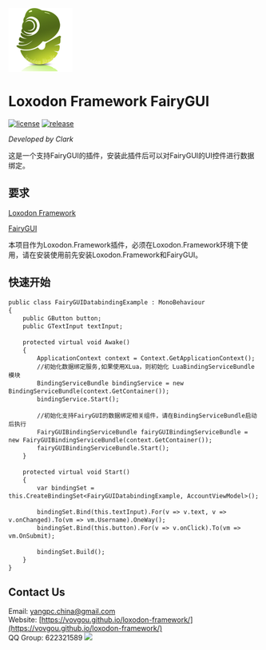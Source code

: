 ![](docs/images/icon.png)

# Loxodon Framework FairyGUI

[![license](https://img.shields.io/badge/license-MIT-blue.png)](https://github.com/vovgou/loxodon-framework/blob/master/LICENSE) [![release](https://img.shields.io/badge/release-v2.0.0-blue.png)](https://github.com/vovgou/loxodon-framework/releases)


*Developed by Clark*

这是一个支持FairyGUI的插件，安装此插件后可以对FairyGUI的UI控件进行数据绑定。

## 要求 ##

[Loxodon Framework](https://github.com/vovgou/loxodon-framework)

[FairyGUI](https://github.com/fairygui/FairyGUI-unity)

本项目作为Loxodon.Framework插件，必须在Loxodon.Framework环境下使用，请在安装使用前先安装Loxodon.Framework和FairyGUI。

## 快速开始 ##

    public class FairyGUIDatabindingExample : MonoBehaviour
    {
        public GButton button;
        public GTextInput textInput;

        protected virtual void Awake()
        {
            ApplicationContext context = Context.GetApplicationContext();
            //初始化数据绑定服务,如果使用XLua，则初始化 LuaBindingServiceBundle模块
            BindingServiceBundle bindingService = new BindingServiceBundle(context.GetContainer());
            bindingService.Start();

            //初始化支持FairyGUI的数据绑定相关组件，请在BindingServiceBundle启动后执行
            FairyGUIBindingServiceBundle fairyGUIBindingServiceBundle = new FairyGUIBindingServiceBundle(context.GetContainer());
            fairyGUIBindingServiceBundle.Start();
        }

        protected virtual void Start()
        {
            var bindingSet = this.CreateBindingSet<FairyGUIDatabindingExample, AccountViewModel>();

            bindingSet.Bind(this.textInput).For(v => v.text, v => v.onChanged).To(vm => vm.Username).OneWay();
            bindingSet.Bind(this.button).For(v => v.onClick).To(vm => vm.OnSubmit);

            bindingSet.Build();
        }
    }

## Contact Us
Email: [yangpc.china@gmail.com](mailto:yangpc.china@gmail.com)   
Website: [https://vovgou.github.io/loxodon-framework/](https://vovgou.github.io/loxodon-framework/)  
QQ Group: 622321589 [![](https://pub.idqqimg.com/wpa/images/group.png)](https:////shang.qq.com/wpa/qunwpa?idkey=71c1e43c24900ee84aeffc76fb67c0bacddc3f62a516fe80eae6b9521f872c59)
